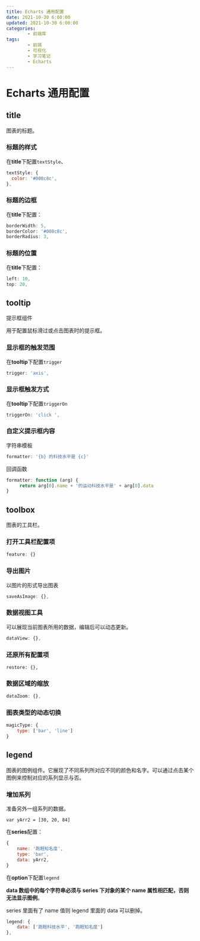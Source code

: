 ```yaml
---
title: Echarts 通用配置
date: 2021-10-30 6:00:00
updated: 2021-10-30 6:00:00
categories:
        - 前端库
tags:
        - 前端
        - 可视化
        - 学习笔记
        - Echarts
---
```


# Echarts 通用配置

## title

图表的标题。

### 标题的样式

在**title**下配置`textStyle`、

```JavaScript
textStyle: {
  color: '#008c8c',
},
```

### 标题的边框

在**title**下配置：

```JavaScript
borderWidth: 5,
borderColor: '#008c8c',
borderRadius: 3,
```

### 标题的位置

在**title**下配置：

```javascript
left: 10,
top: 20,
```

## tooltip

提示框组件

用于配置鼠标滑过或点击图表时的提示框。

### 显示框的触发范围

在**tooltip**下配置`trigger`

```js
trigger: 'axis',
```

### 显示框触发方式

在**tooltip**下配置`triggerOn`

```js
triggerOn: 'click ',
```

### 自定义提示框内容

字符串模板

```JavaScript
formatter: '{b} 的科技水平是 {c}'
```

回调函数

```JavaScript
formatter: function (arg) {
     return arg[0].name + '的运动科技水平是' + arg[0].data
}
```

## toolbox

图表的工具栏。

### 打开工具栏配置项

```js
feature: {}
```

### 导出图片

以图片的形式导出图表

```js
saveAsImage: {},
```

### 数据视图工具

可以展现当前图表所用的数据，编辑后可以动态更新。

```js
dataView: {},
```

### 还原所有配置项

```
restore: {},
```

### 数据区域的缩放

```js
dataZoom: {},
```

### 图表类型的动态切换

```js
magicType: {
    type: ['bar', 'line']
}
```

## legend

图表的图例组件。它展现了不同系列所对应不同的颜色和名字。可以通过点击某个图例来控制对应的系列显示与否。

### 增加系列

准备另外一组系列的数据。

```
var yArr2 = [30, 20, 84]
```

在**series**配置：

```JavaScript
{
    name: '跑鞋知名度',
    type: 'bar',
    data: yArr2,
}
```

在**option**下配置`legend`

**data 数组中的每个字符串必须与 series 下对象的某个 name 属性相匹配，否则无法显示图例**。

series 里面有了 name 值则 legend 里面的 data 可以删掉。

```JavaScript
legend: {
    data: ['跑鞋科技水平', '跑鞋知名度']
},
```

